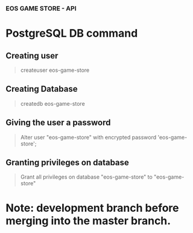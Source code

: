 ### EOS GAME STORE - API

# PostgreSQL DB command

## Creating user
> createuser eos-game-store
## Creating Database
> createdb eos-game-store

## Giving the user a password
> Alter user "eos-game-store" with encrypted password 'eos-game-store';

## Granting privileges on database
> Grant all privileges on database "eos-game-store" to "eos-game-store"

# Note: development branch before merging into the master branch.
